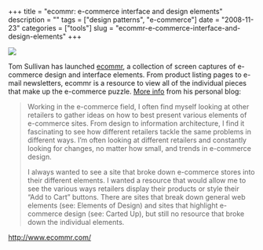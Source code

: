 +++
title = "ecommr: e-commerce interface and design elements"
description = ""
tags = ["design patterns", "e-commerce"]
date = "2008-11-23"
categories = ["tools"]
slug = "ecommr-e-commerce-interface-and-design-elements"
+++


<div class="tool-screenshot mb1"><a href="http://www.ecommr.com/"><img id="bluga-thumbnail-2664" class="bluga-thumbnail custom" src="//media.konigi.com/bluga/
wt522fa0e8e803b_custom.jpg"/></a></div><p>Tom Sullivan has launched <a href="http://www.ecommr.com/">ecommr</a>, a collection of screen captures of e-commerce design and interface elements. From product listing pages to e-mail newsletters, ecommr is a resource to view all of the individual pieces that make up the e-commerce puzzle. <a href="http://noturnonred.org/2008/11/10/announcing-ecommr/">More info</a> from his personal blog:</p>
<blockquote><p>Working in the e-commerce field, I often find myself looking at other retailers to gather ideas on how to best present various elements of e-commerce sites. From design to information architecture, I find it fascinating to see how different retailers tackle the same problems in different ways. I’m often looking at different retailers and constantly looking for changes, no matter how small, and trends in e-commerce design.</p>
<p>I always wanted to see a site that broke down e-commerce stores into their different elements. I wanted a resource that would allow me to see the various ways retailers display their products or style their “Add to Cart” buttons. There are sites that break down general web elements (see: Elements of Design) and sites that highlight e-commerce design (see: Carted Up), but still no resource that broke down the individual elements.</p></blockquote>
  
<p><a href="http://www.ecommr.com/">http://www.ecommr.com/</a></p>
      
